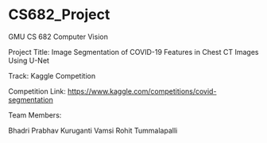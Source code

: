 # CS682_Project

GMU CS 682 Computer Vision


Project Title: Image Segmentation of COVID-19 Features in Chest CT Images Using U-Net

Track: Kaggle Competition

Competition Link: https://www.kaggle.com/competitions/covid-segmentation

Team Members:

Bhadri Prabhav Kuruganti
Vamsi Rohit Tummalapalli
